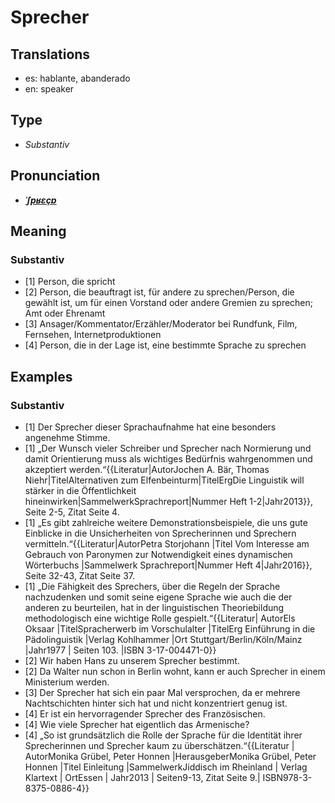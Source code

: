 # Sprecher
## Translations
- es: hablante, abanderado
- en: speaker
## Type
- _Substantiv_
## Pronunciation
- **_[ˈʃpʁɛçɐ](https://commons.wikimedia.org/wiki/File:De-Sprecher.ogg)_**
## Meaning
### Substantiv
- [1] Person, die spricht
- [2] Person, die beauftragt ist, für andere zu sprechen/Person, die gewählt ist, um für einen Vorstand oder andere Gremien zu sprechen; Amt oder Ehrenamt
- [3] Ansager/Kommentator/Erzähler/Moderator bei Rundfunk, Film, Fernsehen, Internetproduktionen
- [4] Person, die in der Lage ist, eine bestimmte Sprache zu sprechen
## Examples
### Substantiv
- [1] Der Sprecher dieser Sprachaufnahme hat eine besonders angenehme Stimme.
- [1] „Der Wunsch vieler Schreiber und Sprecher nach Normierung und damit Orientierung muss als wichtiges Bedürfnis wahrgenommen und akzeptiert werden.“<ref>{{Literatur|AutorJochen A. Bär, Thomas Niehr|TitelAlternativen zum Elfenbeinturm|TitelErgDie Linguistik will stärker in die Öffentlichkeit hineinwirken|SammelwerkSprachreport|Nummer Heft 1-2|Jahr2013}}, Seite 2-5, Zitat Seite 4. </ref>
- [1] „Es gibt zahlreiche weitere Demonstrationsbeispiele, die uns gute Einblicke in die Unsicherheiten von Sprecherinnen und Sprechern vermitteln.“<ref>{{Literatur|AutorPetra Storjohann |Titel Vom Interesse am Gebrauch von Paronymen zur Notwendigkeit eines dynamischen Wörterbuchs |Sammelwerk Sprachreport|Nummer Heft 4|Jahr2016}}, Seite 32-43, Zitat Seite 37.</ref>
- [1] „Die Fähigkeit des Sprechers, über die Regeln der Sprache nachzudenken und somit seine eigene Sprache wie auch die der anderen zu beurteilen, hat in der linguistischen Theoriebildung methodologisch eine wichtige Rolle gespielt.“<ref>{{Literatur| AutorEls Oksaar |TitelSpracherwerb im Vorschulalter |TitelErg Einführung in die Pädolinguistik |Verlag Kohlhammer |Ort Stuttgart/Berlin/Köln/Mainz |Jahr1977 | Seiten 103. |ISBN 3-17-004471-0}} </ref>
- [2] Wir haben Hans zu unserem Sprecher bestimmt.
- [2] Da Walter nun schon in Berlin wohnt, kann er auch Sprecher in einem Ministerium werden.
- [3] Der Sprecher hat sich ein paar Mal versprochen, da er mehrere Nachtschichten hinter sich hat und nicht konzentriert genug ist.
- [4] Er ist ein hervorragender Sprecher des Französischen.
- [4] Wie viele Sprecher hat eigentlich das Armenische?
- [4] „So ist grundsätzlich die Rolle der Sprache für die Identität ihrer Sprecherinnen und Sprecher kaum zu überschätzen.“<ref>{{Literatur | AutorMonika Grübel, Peter Honnen |HerausgeberMonika Grübel, Peter Honnen |Titel Einleitung |SammelwerkJiddisch im Rheinland | Verlag Klartext | OrtEssen | Jahr2013 | Seiten9-13, Zitat Seite 9.| ISBN978-3-8375-0886-4}}</ref>

